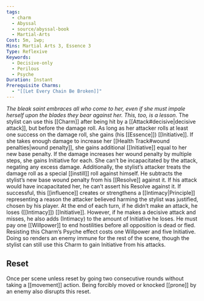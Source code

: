 ```yaml
---
tags:
  - charm
  - Abyssal
  - source/abyssal-book
  - Martial-Arts
Cost: 5m, 1wp;
Mins: Martial Arts 3, Essence 3
Type: Reflexive
Keywords:
  - Decisive-only
  - Perilous
  - Psyche
Duration: Instant
Prerequisite Charms:
  - "[[Let Every Chain Be Broken]]"
---
```

*The bleak saint embraces all who come to her, even if she must impale herself upon the blades they bear against her. This, too, is a lesson.*
The stylist can use this [[Charm]] after being hit by a [[Attack#decisive|decisive attack]], but before the damage roll. As long as her attacker rolls at least one success on the damage roll, she gains (his [[Essence]]) [[Initiative]]. If she takes enough damage to increase her [[Health Track#wound penalties|wound penalty]], she gains additional [[Initiative]] equal to her new base penalty. If the damage increases her wound penalty by multiple steps, she gains Initiative for each. She can’t be incapacitated by the attack, negating any excess damage.
Additionally, the stylist’s attacker treats the damage roll as a special [[instill]] roll against himself. He subtracts the stylist’s new base wound penalty from his [[Resolve]] against it. If his attack would have incapacitated her, he can’t assert his Resolve against it. If successful, this [[influence]] creates or strengthens a [[Intimacy|Principle]] representing a reason the attacker believed harming the stylist was justified, chosen by his player. At the end of each turn, if he didn’t make an attack, he loses ([[Intimacy]]) [[Initiative]]. However, if he makes a decisive attack and misses, he also adds (Intimacy) to the amount of Initiative he loses. He must pay one [[Willpower]] to end hostilities before all opposition is dead or fled.
Resisting this Charm’s Psyche effect costs one Willpower and five Initiative. Doing so renders an enemy immune for the rest of the scene, though the stylist can still use this Charm to gain Initiative from his attacks.
## Reset 
Once per scene unless reset by going two consecutive rounds without taking a [[movement]] action.
Being forcibly moved or knocked [[prone]] by an enemy also disrupts this reset.